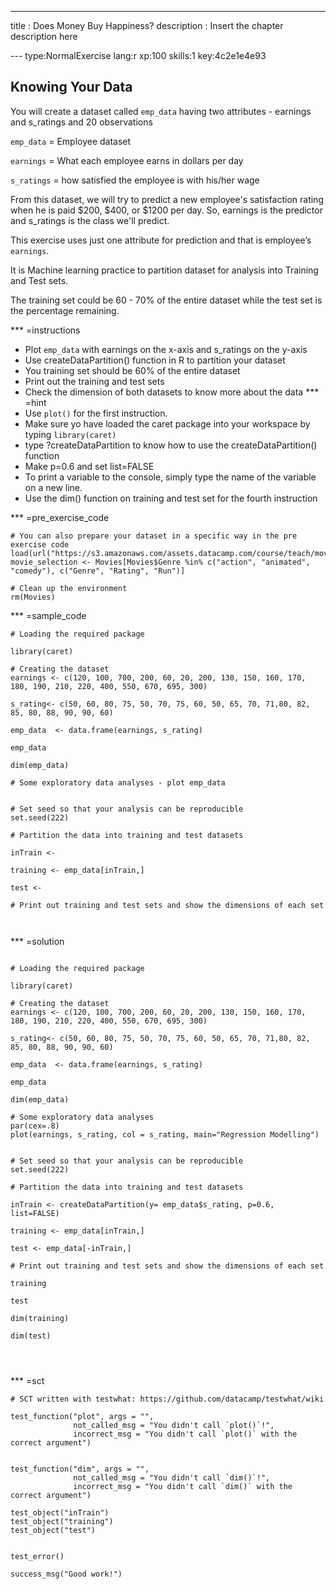 ---
title       :  Does Money Buy Happiness?
description : Insert the chapter description here


--- type:NormalExercise lang:r xp:100 skills:1 key:4c2e1e4e93
## Knowing Your Data

You will create a dataset called `emp_data` having two attributes - earnings and s_ratings and 20 observations

`emp_data` = Employee dataset

`earnings` = What each employee earns in dollars per day

`s_ratings` = how satisfied the employee is with his/her wage

From this dataset, we will try to predict a new employee's satisfaction rating when he is paid $200, $400, or $1200 per day.
So, earnings is the predictor and s_ratings is the class we'll predict.

This exercise uses just one attribute for prediction and that is employee’s `earnings`. 

It is Machine learning practice to partition dataset for analysis into Training and Test sets.

The training set could be 60 - 70% of the entire dataset while the test set is the percentage remaining.


*** =instructions
- Plot `emp_data` with earnings on the x-axis and s_ratings on the y-axis
- Use createDataPartition() function in R to partition your dataset
- You training set should be 60% of the entire dataset 
- Print out the training and test sets  
- Check the dimension of both datasets to know more about the data
*** =hint
- Use `plot()` for the first instruction.
- Make sure yo have loaded the caret package into your workspace by typing `library(caret)` 
- type ?createDataPartition to know how to use the createDataPartition() function
- Make p=0.6 and set list=FALSE
- To print a variable to the console, simply type the name of the variable on a new line.
- Use the dim() function on training and test set for the fourth instruction

*** =pre_exercise_code
```{r}
# You can also prepare your dataset in a specific way in the pre exercise code
load(url("https://s3.amazonaws.com/assets.datacamp.com/course/teach/movies.RData"))
movie_selection <- Movies[Movies$Genre %in% c("action", "animated", "comedy"), c("Genre", "Rating", "Run")]

# Clean up the environment
rm(Movies)
```

*** =sample_code
```{r}
# Loading the required package

library(caret)

# Creating the dataset
earnings <- c(120, 100, 700, 200, 60, 20, 200, 130, 150, 160, 170, 180, 190, 210, 220, 400, 550, 670, 695, 300)

s_rating<- c(50, 60, 80, 75, 50, 70, 75, 60, 50, 65, 70, 71,80, 82, 85, 80, 88, 90, 90, 60)

emp_data  <- data.frame(earnings, s_rating)

emp_data 

dim(emp_data)

# Some exploratory data analyses - plot emp_data


# Set seed so that your analysis can be reproducible
set.seed(222)

# Partition the data into training and test datasets

inTrain <- 

training <- emp_data[inTrain,]

test <- 

# Print out training and test sets and show the dimensions of each set



```

*** =solution
```{r}

# Loading the required package

library(caret)

# Creating the dataset
earnings <- c(120, 100, 700, 200, 60, 20, 200, 130, 150, 160, 170, 180, 190, 210, 220, 400, 550, 670, 695, 300)

s_rating<- c(50, 60, 80, 75, 50, 70, 75, 60, 50, 65, 70, 71,80, 82, 85, 80, 88, 90, 90, 60)

emp_data  <- data.frame(earnings, s_rating)

emp_data 

dim(emp_data)

# Some exploratory data analyses 
par(cex=.8)
plot(earnings, s_rating, col = s_rating, main="Regression Modelling")


# Set seed so that your analysis can be reproducible
set.seed(222)

# Partition the data into training and test datasets

inTrain <- createDataPartition(y= emp_data$s_rating, p=0.6, list=FALSE)

training <- emp_data[inTrain,]

test <- emp_data[-inTrain,]

# Print out training and test sets and show the dimensions of each set

training

test

dim(training)

dim(test)




```

*** =sct
```{r}
# SCT written with testwhat: https://github.com/datacamp/testwhat/wiki

test_function("plot", args = "",
              not_called_msg = "You didn't call `plot()`!",
              incorrect_msg = "You didn't call `plot()` with the correct argument")


test_function("dim", args = "",
              not_called_msg = "You didn't call `dim()`!",
              incorrect_msg = "You didn't call `dim()` with the correct argument")

test_object("inTrain")
test_object("training")
test_object("test")


test_error()

success_msg("Good work!")
```

